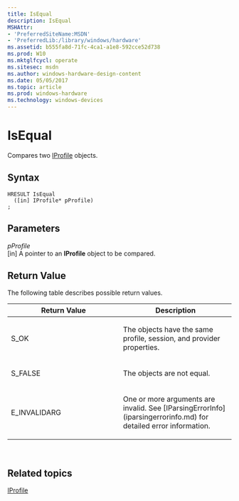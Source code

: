 ```yaml
---
title: IsEqual
description: IsEqual
MSHAttr:
- 'PreferredSiteName:MSDN'
- 'PreferredLib:/library/windows/hardware'
ms.assetid: b555fa8d-71fc-4ca1-a1e8-592cce52d738
ms.prod: W10
ms.mktglfcycl: operate
ms.sitesec: msdn
ms.author: windows-hardware-design-content
ms.date: 05/05/2017
ms.topic: article
ms.prod: windows-hardware
ms.technology: windows-devices
---
```


# IsEqual


Compares two [IProfile](iprofile.md) objects.

## Syntax


``` syntax
HRESULT IsEqual
  ([in] IProfile* pProfile)
;
```

## Parameters


<a href="" id="pprofile"></a>*pProfile*  
\[in\] A pointer to an **IProfile** object to be compared.

## Return Value


The following table describes possible return values.

<table>
<colgroup>
<col width="50%" />
<col width="50%" />
</colgroup>
<thead>
<tr class="header">
<th>Return Value</th>
<th>Description</th>
</tr>
</thead>
<tbody>
<tr class="odd">
<td><p>S_OK</p></td>
<td><p>The objects have the same profile, session, and provider properties.</p></td>
</tr>
<tr class="even">
<td><p>S_FALSE</p></td>
<td><p>The objects are not equal.</p></td>
</tr>
<tr class="odd">
<td><p>E_INVALIDARG</p></td>
<td><p>One or more arguments are invalid. See [IParsingErrorInfo](iparsingerrorinfo.md) for detailed error information.</p></td>
</tr>
</tbody>
</table>

 

## Related topics


[IProfile](iprofile.md)

 

 







